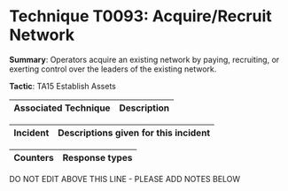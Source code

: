 # Technique T0093: Acquire/Recruit Network

**Summary**: Operators acquire an existing network by paying, recruiting, or exerting control over the leaders of the existing network.

**Tactic**: TA15 Establish Assets           


| Associated Technique | Description |
| --------- | ------------------------- |



| Incident | Descriptions given for this incident |
| -------- | -------------------- |



| Counters | Response types |
| -------- | -------------- |


DO NOT EDIT ABOVE THIS LINE - PLEASE ADD NOTES BELOW
